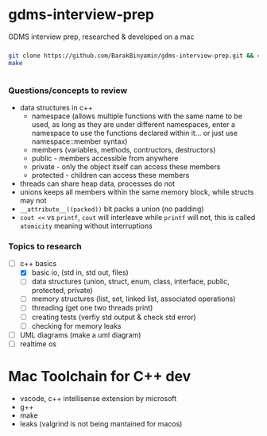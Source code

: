 # gdms-interview-prep
GDMS interview prep, researched & developed on a mac

### 
```bash
git clone https://github.com/BarakBinyamin/gdms-interview-prep.git && cd gdms-interview-prep
make
```
```bash

```

### Questions/concepts to review
- data structures in c++
    - namespace (allows multiple functions with the same name to be used, as long as they are under different namespaces, enter a namespace to use the functions declared within it... or just use namespace::member syntax)
    - members (variables, methods, contructors, destructors)
    - public - members accessible from anywhere
    - private - only the object itself can access these members
    - protected - children can access these members
- threads can share heap data, processes do not
- unions keeps all members within the same memory block, while structs may not
- `__attribute__((packed))` bit packs a union (no padding)
- `cout <<` vs `printf`, `cout` will interleave while `printf` will not, this is called `atomicity` meaning without interruptions


### Topics to research
- [ ] c++ basics
    - [x] basic io, (std in, std out, files)
    - [ ] data structures (union, struct, enum, class, interface,  public, protected, private)
    - [ ] memory structures (list, set, linked list, associated operations)
    - [ ] threading (get one two threads print)
    - [ ] creating tests (verfiy std output & check std error)
    - [ ] checking for memory leaks
- [ ] UML diagrams (make a uml diagram)
- [ ] realtime os

# Mac Toolchain for C++ dev
- vscode, c++ intellisense extension by microsoft
- g++
- make
- leaks (valgrind is not being mantained for macos)